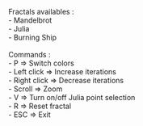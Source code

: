 Fractals availables :<br/>
	- Mandelbrot<br/>
	- Julia<br/>
	- Burning Ship<br/>
<br/>
Commands :<br/>
	- P => Switch colors<br/>
	- Left click => Increase iterations<br/>
	- Right click => Decrease iterations<br/>
	- Scroll => Zoom<br/>
	- V => Turn on/off Julia point selection<br/>
	- R => Reset fractal<br/>
	- ESC => Exit<br/>